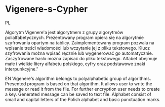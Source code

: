 # Vigenere-s-Cypher
PL

Algorytm Vigenere'a jest algorytmem z grupy algorytmów polialfabetycznych. Prezentowany program opiera się na algorytmie szyfrowania opartym na tablicy. Zaimplementowany program pozwala na wpisanie treści wiadomości lub wczytanie jej z pliku tekstowego. Klucz szyfrowania można wpisać ręcznie lub wygenerować go automatycznie. Zaszyfrowane hasło można zapisać do pliku tekstowego. Alfabet obejmuje małe i wielkie litery alfabetu polskiego, cyfry oraz podstawowe znaki interpunkcyjne."
 
EN
Vigenere's algorithm belongs to polyalphabetic group of algorithms. Presented program is based on that algorithm. It allows user to write the message or read it from the file. For further encryption user needs to create a key. Generated message can be saved to text file. Alphabet consist of small and capital letters of the Polish alphabet and basic punctuation marks.
